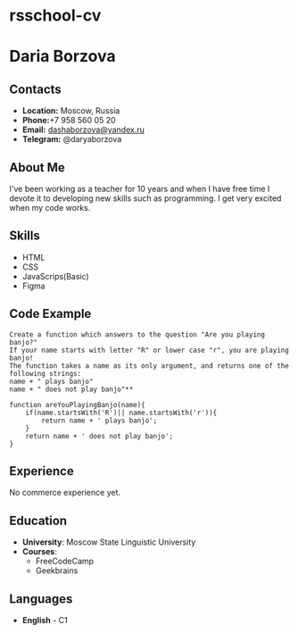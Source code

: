 # rsschool-cv

# Daria Borzova

## Contacts

- **Location:** Moscow, Russia
- **Phone:**+7 958 560 05 20
- **Email:** dashaborzova@yandex.ru
- **Telegram:** @daryaborzova

## About Me

I've been working as a teacher for 10 years and when I have free time I devote it to developing new skills such as programming. I get very excited when my code works.

## Skills

- HTML
- CSS
- JavaScrips(Basic)
- Figma

## Code Example

```
Create a function which answers to the question "Are you playing banjo?"
If your name starts with letter "R" or lower case "r", you are playing banjo!
The function takes a name as its only argument, and returns one of the following strings:
name + " plays banjo"
name + " does not play banjo"**
```

```
function areYouPlayingBanjo(name){
    if(name.startsWith('R')|| name.startsWith('r')){
        return name + ' plays banjo';
    }
    return name + ' does not play banjo';
}
```

## Experience

No commerce experience yet.

## Education

- **University**: Moscow State Linguistic University
- **Courses**:
    + FreeCodeCamp
    + Geekbrains

## Languages

- **English** - C1
